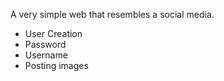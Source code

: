 A very simple web that resembles a social media. 

- User Creation
- Password
- Username
- Posting images

